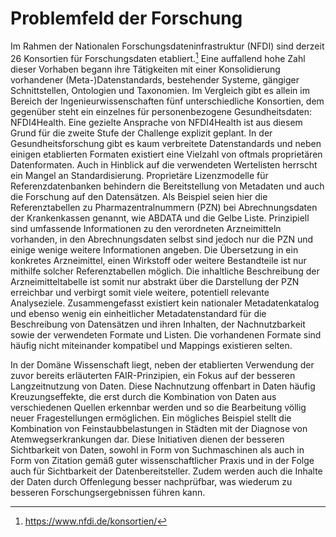 # Problemfeld der Forschung
Im Rahmen der Nationalen Forschungsdateninfrastruktur (NFDI) sind derzeit 26 Konsortien für Forschungsdaten etabliert.[^27] Eine auffallend hohe Zahl dieser Vorhaben begann ihre Tätigkeiten mit einer Konsolidierung vorhandener (Meta-)Datenstandards, bestehender Systeme, gängiger Schnittstellen, Ontologien und Taxonomien. Im Vergleich gibt es allein im Bereich der Ingenieurwissenschaften fünf unterschiedliche Konsortien, dem gegenüber steht ein einzelnes für personenbezogene Gesundheitsdaten: NFDI4Health. Eine gezielte Ansprache von NFDI4Health ist aus diesem Grund für die zweite Stufe der Challenge explizit geplant.
In der Gesundheitsforschung gibt es kaum verbreitete Datenstandards und neben einigen etablierten Formaten existiert eine Vielzahl von oftmals proprietären Datenformaten. Auch in Hinblick auf die verwendeten Wertelisten herrscht ein Mangel an Standardisierung. Proprietäre Lizenzmodelle für Referenzdatenbanken behindern die Bereitstellung von Metadaten und auch die Forschung auf den Datensätzen. Als Beispiel seien hier die Referenztabellen zu Pharmazentralnummern (PZN) bei Abrechnungsdaten der Krankenkassen genannt, wie ABDATA und die Gelbe Liste. Prinzipiell sind umfassende Informationen zu den verordneten Arzneimitteln vorhanden, in den Abrechnungsdaten selbst sind jedoch nur die PZN und einige wenige weitere Informationen angeben. Die Übersetzung in ein konkretes Arzneimittel, einen Wirkstoff oder weitere Bestandteile ist nur mithilfe solcher Referenztabellen möglich. Die inhaltliche Beschreibung der Arzneimitteltabelle ist somit nur abstrakt über die Darstellung der PZN erreichbar und verbirgt somit viele weitere, potentiell relevante Analyseziele.
Zusammengefasst existiert kein nationaler Metadatenkatalog und ebenso wenig ein einheitlicher Metadatenstandard für die Beschreibung von Datensätzen und ihren Inhalten, der Nachnutzbarkeit sowie der verwendeten Formate und Listen. Die vorhandenen Formate sind häufig nicht miteinander kompatibel und Mappings existieren selten.

In der Domäne Wissenschaft liegt, neben der etablierten Verwendung der zuvor bereits erläuterten FAIR-Prinzipien, ein Fokus auf der besseren Langzeitnutzung von Daten. Diese Nachnutzung offenbart in Daten häufig Kreuzungseffekte, die erst durch die Kombination von Daten aus verschiedenen Quellen erkennbar werden und so die Bearbeitung völlig neuer Fragestellungen ermöglichen. Ein mögliches Beispiel stellt die Kombination von Feinstaubbelastungen in Städten mit der Diagnose von Atemwegserkrankungen dar. Diese Initiativen dienen der besseren Sichtbarkeit von Daten, sowohl in Form von Suchmaschinen als auch in Form von Zitation gemäß guter wissenschaftlicher Praxis und in der Folge auch für Sichtbarkeit der Datenbereitsteller. Zudem werden auch die Inhalte der Daten durch Offenlegung besser nachprüfbar, was wiederum zu besseren Forschungsergebnissen führen kann.


[^27]: https://www.nfdi.de/konsortien/